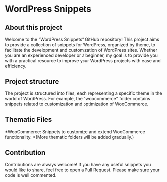 # WordPress Snippets

## About this project
Welcome to the “WordPress Snippets” GitHub repository! This project aims to provide a collection of snippets for WordPress, organized by theme, to facilitate the development and customization of WordPress sites. Whether you are an experienced developer or a beginner, my goal is to provide you with a practical resource to improve your WordPress projects with ease and efficiency.

## Project structure
The project is structured into files, each representing a specific theme in the world of WordPress. For example, the "woocommerce" folder contains snippets related to customization and optimization of WooCommerce.

## Thematic Files
*WooCommerce: Snippets to customize and extend WooCommerce functionality.
*(More thematic folders will be added gradually.)

## Contribution
Contributions are always welcome! If you have any useful snippets you would like to share, feel free to open a Pull Request. Please make sure your code is well commented.
